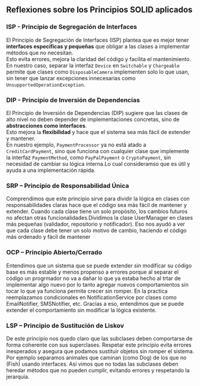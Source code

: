 ## Reflexiones sobre los Principios SOLID aplicados

### ISP - Principio de Segregación de Interfaces

El Principio de Segregación de Interfaces (ISP) plantea que es mejor tener **interfaces específicas y pequeñas** que obligar a las clases a implementar métodos que no necesitan.  
Esto evita errores, mejora la claridad del código y facilita el mantenimiento.  
En nuestro caso, separar la interfaz `Device` en `Switchable` y `Chargeable` permite que clases como `DisposableCamera` implementen solo lo que usan, sin tener que lanzar excepciones innecesarias como `UnsupportedOperationException`.

### DIP - Principio de Inversión de Dependencias

El Principio de Inversión de Dependencias (DIP) sugiere que las clases de alto nivel no deben depender de implementaciones concretas, sino de **abstracciones como interfaces**.  
Esto mejora la **flexibilidad** y hace que el sistema sea más fácil de extender y mantener.  
En nuestro ejemplo, `PaymentProcessor` ya no está atado a `CreditCardPayment`, sino que funciona con cualquier clase que implemente la interfaz `PaymentMethod`, como `PayPalPayment` o `CryptoPayment`, sin necesidad de cambiar su lógica interna.Lo cual consideramso que es útil y ayuda a una implementación rápida.

### SRP – Principio de Responsabilidad Única

Comprendimos que este principio sirve para dividir la lógica en clases con responsabilidades claras hace que el código sea más fácil de mantener y extender. Cuando cada clase tiene un solo propósito, los cambios futuros no afectan otras funcionalidades.Dividimos la clase UserManager en clases más pequeñas (validador, repositorio y notificador). Eso nos ayudó a ver que cada clase debe tener un solo motivo de cambio, haciendo el código más ordenado y fácil de mantener

### OCP – Principio Abierto/Cerrado

Entendimos que un sistema que se puede extender sin modificar su código base es más estable y menos propenso a errores porque al separar el código un progrmador no va a dañar lo que ya estaba hecho al trtar de implementar algo nuevo por lo tanto agregar nuevos comportamientos sin tocar lo que ya funciona permite crecer sin romper. En la practica reemplazamos condicionales en NotificationService por clases como EmailNotifier, SMSNotifier, etc. Gracias a eso, entendimos que se puede extender el comportamiento sin modificar la lógica existente.

### LSP – Principio de Sustitución de Liskov

De este principio nos quedo claro que las subclases deben comportarse de forma coherente con sus superclases. Respetar este principio evita errores inesperados y asegura que podamos sustituir objetos sin romper el sistema. Por ejemplo separamos animales que caminan (como Dog) de los que no (Fish) usando interfaces. Así vimos que no todas las subclases deben heredar métodos que no pueden cumplir, evitando errores y respetando la jerarquía.

